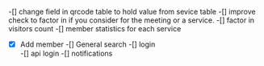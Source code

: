 -[] change field in qrcode table to hold value from sevice table
-[] improve check to factor in if you consider for the meeting  or a service.
-[] factor in visitors count 
-[] member statistics for each service
-[x] Add member
-[] General search
-[] login   
-[] api login
-[] notifications